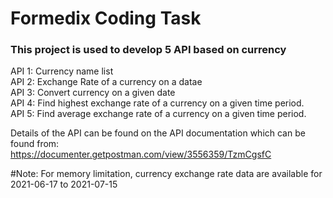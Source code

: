 <h1>Formedix Coding Task</h1>


<h3>This project is used to develop 5 API based on currency</h3>

<p>
API 1: Currency name list </br>
API 2: Exchange Rate of a currency on a datae </br>
API 3: Convert currency on a given date </br>
API 4: Find highest exchange rate of a currency on a given time period.</br>
API 5: Find average exchange rate of a currency on a given time period. </br>

Details of the API can be found on the API documentation which can be found from: 
<br>https://documenter.getpostman.com/view/3556359/TzmCgsfC</br>
</p>


<p>
#Note: For memory limitation, currency exchange rate data are available for 2021-06-17 to 2021-07-15
</p>




